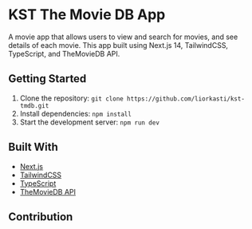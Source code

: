 # KST The Movie DB App

A movie app that allows users to view and search for movies, and see details of each movie. This app built using Next.js 14, TailwindCSS, TypeScript, and TheMovieDB API.

## Getting Started

1. Clone the repository: `git clone https://github.com/liorkasti/kst-tmdb.git`
2. Install dependencies: `npm install`
3. Start the development server: `npm run dev`

## Built With

- [Next.js](https://nextjs.org/)
- [TailwindCSS](https://tailwindcss.com/)
- [TypeScript](https://www.typescriptlang.org/)
- [TheMovieDB API](https://www.themoviedb.org/)

## Contribution
